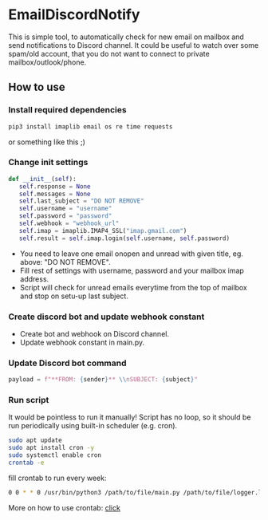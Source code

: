 # EmailDiscordNotify
This is simple tool, to automatically check for new email on mailbox and send 
notifications to Discord channel. It could be useful to watch over some spam/old account, that
you do not want to connect to private mailbox/outlook/phone.

## How to use 

### Install required dependencies

```bash
pip3 install imaplib email os re time requests
```
or something like this ;) 

### Change init settings
 ```python 
 def __init__(self):
    self.response = None
    self.messages = None
    self.last_subject = "DO NOT REMOVE"
    self.username = "username"
    self.password = "password"
    self.webhook = "webhook_url"
    self.imap = imaplib.IMAP4_SSL("imap.gmail.com")
    self.result = self.imap.login(self.username, self.password)
``` 
- You need to leave one email onopen and unread with given title, eg. above: "DO NOT REMOVE".
- Fill rest of settings with username, password and your mailbox imap address.
- Script will check for unread emails everytime from the top of mailbox and stop on setu-up last subject.

### Create discord bot and update webhook constant 
- Create bot and webhook on Discord channel.
- Update webhook constant in main.py.

### Update Discord bot command 
``` python
payload = f"**FROM: {sender}** \\nSUBJECT: {subject}"
```
### Run script

It would be pointless to run it manually! Script has no loop, so it should be run 
periodically using built-in scheduler (e.g. cron).
```bash
sudo apt update
sudo apt install cron -y
sudo systemctl enable cron
crontab -e
```
fill crontab to run every week:
```bash
0 0 * * 0 /usr/bin/python3 /path/to/file/main.py /path/to/file/logger.log
```

More on how to use crontab: [click](https://www.jcchouinard.com/python-automation-with-cron-on-mac/)
